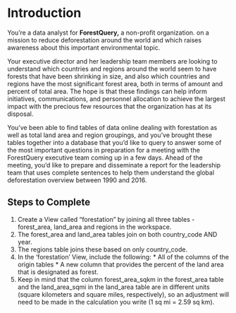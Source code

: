 # Introduction

You’re a data analyst for **ForestQuery,** a non-profit organization. on a mission to reduce deforestation around the world and which raises awareness about this important environmental topic.

Your executive director and her leadership team members are looking to understand which countries and regions around the world seem to have forests that have been shrinking in size, and also which countries and regions have the most significant forest area, both in terms of amount and percent of total area. The hope is that these findings can help inform initiatives, communications, and personnel allocation to achieve the largest impact with the precious few resources that the organization has at its disposal.

You’ve been able to find tables of data online dealing with forestation as well as total land area and region groupings, and you’ve brought these tables together into a database that you’d like to query to answer some of the most important questions in preparation for a meeting with the ForestQuery executive team coming up in a few days. Ahead of the meeting, you’d like to prepare and disseminate a report for the leadership team that uses complete sentences to help them understand the global deforestation overview between 1990 and 2016.

## Steps to Complete ##

  1. Create a View called “forestation” by joining all three tables - forest_area, land_area and regions in the workspace.
  2. The forest_area and land_area tables join on both country_code AND year.
  3. The regions table joins these based on only country_code.
  4. In the ‘forestation’ View, include the following:
    * All of the columns of the origin tables
    * A new column that provides the percent of the land area that is designated as forest.
  5. Keep in mind that the column forest_area_sqkm in the forest_area table and the land_area_sqmi in the land_area table are in different units (square kilometers   and square miles, respectively), so an adjustment will need to be made in the calculation you write (1 sq mi = 2.59 sq km).
